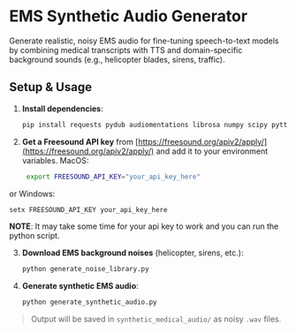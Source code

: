 # EMS Synthetic Audio Generator

Generate realistic, noisy EMS audio for fine-tuning speech-to-text models by combining medical transcripts with TTS and domain-specific background sounds (e.g., helicopter blades, sirens, traffic).

## Setup & Usage

1. **Install dependencies**:
   ```bash
   pip install requests pydub audiomentations librosa numpy scipy pyttsx3
   ```

2. **Get a Freesound API key** from [https://freesound.org/apiv2/apply/](https://freesound.org/apiv2/apply/) and add it to your environment variables. MacOS:
   ```bash
    export FREESOUND_API_KEY="your_api_key_here"
   ```

or Windows:
```bash
setx FREESOUND_API_KEY your_api_key_here
```

**NOTE**: It may take some time for your api key to work and you can run the python script.

3. **Download EMS background noises** (helicopter, sirens, etc.):
   ```bash
   python generate_noise_library.py
   ```

4. **Generate synthetic EMS audio**:
   ```bash
   python generate_synthetic_audio.py
   ```

> Output will be saved in `synthetic_medical_audio/` as noisy `.wav` files.